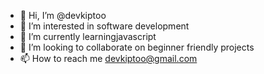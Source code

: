 - 👋 Hi, I’m @devkiptoo
- 👀 I’m interested in software development
- 🌱 I’m currently learningjavascript
- 💞️ I’m looking to collaborate on beginner friendly projects
- 📫 How to reach me devkiptoo@gmail.com

<!---
devkiptoo/devkiptoo is a ✨ special ✨ repository because its `README.md` (this file) appears on your GitHub profile.
You can click the Preview link to take a look at your changes.
--->
